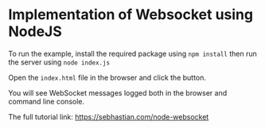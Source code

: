 # Implementation of Websocket using NodeJS

To run the example, install the required package using `npm install` then run the server using `node index.js`

Open the `index.html` file in the browser and click the button.

You will see WebSocket messages logged both in the browser and command line console.

The full tutorial link: https://sebhastian.com/node-websocket
